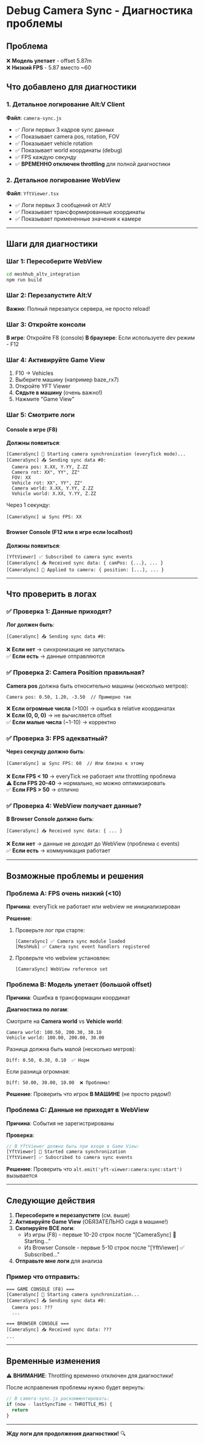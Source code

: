 # Debug Camera Sync - Диагностика проблемы

## Проблема

❌ **Модель улетает** - offset 5.87m  
❌ **Низкий FPS** - 5.87 вместо ~60  

## Что добавлено для диагностики

### 1. Детальное логирование Alt:V Client

**Файл**: `camera-sync.js`
- ✅ Логи первых 3 кадров sync данных
- ✅ Показывает camera pos, rotation, FOV
- ✅ Показывает vehicle rotation
- ✅ Показывает world координаты (debug)
- ✅ FPS каждую секунду
- ✅ **ВРЕМЕННО отключен throttling** для полной диагностики

### 2. Детальное логирование WebView

**Файл**: `YftViewer.tsx`
- ✅ Логи первых 3 сообщений от Alt:V
- ✅ Показывает трансформированные координаты
- ✅ Показывает примененные значения к камере

---

## Шаги для диагностики

### Шаг 1: Пересоберите WebView

```bash
cd meshhub_altv_integration
npm run build
```

### Шаг 2: Перезапустите Alt:V

**Важно**: Полный перезапуск сервера, не просто reload!

### Шаг 3: Откройте консоли

**В игре**: Откройте F8 (console)
**В браузере**: Если используете dev режим - F12

### Шаг 4: Активируйте Game View

1. F10 → Vehicles
2. Выберите машину (например baze_rx7)
3. Откройте YFT Viewer
4. **Сядьте в машину** (очень важно!)
5. Нажмите "Game View"

### Шаг 5: Смотрите логи

#### Console в игре (F8)

**Должны появиться**:

```
[CameraSync] 🎥 Starting camera synchronization (everyTick mode)...
[CameraSync] 📤 Sending sync data #0:
  Camera pos: X.XX, Y.YY, Z.ZZ
  Camera rot: XX°, YY°, ZZ°
  FOV: XX
  Vehicle rot: XX°, YY°, ZZ°
  Camera world: X.XX, Y.YY, Z.ZZ
  Vehicle world: X.XX, Y.YY, Z.ZZ
```

Через 1 секунду:
```
[CameraSync] 📊 Sync FPS: XX
```

#### Browser Console (F12 или в игре если localhost)

**Должны появиться**:

```
[YftViewer] ✅ Subscribed to camera sync events
[CameraSync] 📥 Received sync data: { camPos: {...}, ... }
[CameraSync] 📸 Applied to camera: { position: [...], ... }
```

---

## Что проверить в логах

### ✅ Проверка 1: Данные приходят?

**Лог должен быть**:
```
[CameraSync] 📤 Sending sync data #0:
```

❌ **Если нет** → синхронизация не запустилась  
✅ **Если есть** → данные отправляются

### ✅ Проверка 2: Camera Position правильная?

**Camera pos** должна быть относительно машины (несколько метров):
```
Camera pos: 0.50, 1.20, -3.50  // Примерно так
```

❌ **Если огромные числа** (>100) → ошибка в relative координатах  
❌ **Если (0, 0, 0)** → не вычисляется offset  
✅ **Если малые числа** (~1-10) → корректно

### ✅ Проверка 3: FPS адекватный?

**Через секунду должно быть**:
```
[CameraSync] 📊 Sync FPS: 60  // Или близко к этому
```

❌ **Если FPS < 10** → everyTick не работает или throttling проблема  
⚠️ **Если FPS 20-40** → нормально, но можно оптимизировать  
✅ **Если FPS > 50** → отлично

### ✅ Проверка 4: WebView получает данные?

**В Browser Console должно быть**:
```
[CameraSync] 📥 Received sync data: { ... }
```

❌ **Если нет** → данные не доходят до WebView (проблема с events)  
✅ **Если есть** → коммуникация работает

---

## Возможные проблемы и решения

### Проблема A: FPS очень низкий (<10)

**Причина**: everyTick не работает или webview не инициализирован

**Решение**:
1. Проверьте лог при старте:
   ```
   [CameraSync] ✅ Camera sync module loaded
   [MeshHub] ✅ Camera sync event handlers registered
   ```
2. Проверьте что webview установлен:
   ```
   [CameraSync] WebView reference set
   ```

### Проблема B: Модель улетает (большой offset)

**Причина**: Ошибка в трансформации координат

**Диагностика по логам**:

Смотрите на **Camera world** vs **Vehicle world**:
```
Camera world: 100.50, 200.30, 30.10
Vehicle world: 100.00, 200.00, 30.00
```

Разница должна быть малой (несколько метров):
```
Diff: 0.50, 0.30, 0.10  ✅ Норм
```

Если разница огромная:
```
Diff: 50.00, 30.00, 10.00  ❌ Проблема!
```

**Решение**: Проверить что игрок **В МАШИНЕ** (не просто рядом!)

### Проблема C: Данные не приходят в WebView

**Причина**: События не зарегистрированы

**Проверка**:
```javascript
// В YftViewer должно быть при входе в Game View:
[YftViewer] 🎥 Started camera synchronization
[YftViewer] ✅ Subscribed to camera sync events
```

**Решение**: Проверить что `alt.emit('yft-viewer:camera:sync:start')` вызывается

---

## Следующие действия

1. **Пересоберите и перезапустите** (см. выше)
2. **Активируйте Game View** (ОБЯЗАТЕЛЬНО сидя в машине!)
3. **Скопируйте ВСЕ логи**:
   - Из игры (F8) - первые 10-20 строк после "[CameraSync] 🎥 Starting..."
   - Из Browser Console - первые 5-10 строк после "[YftViewer] ✅ Subscribed..."
4. **Отправьте мне логи** для анализа

### Пример что отправить:

```
=== GAME CONSOLE (F8) ===
[CameraSync] 🎥 Starting camera synchronization...
[CameraSync] 📤 Sending sync data #0:
  Camera pos: ???
  ...

=== BROWSER CONSOLE ===
[CameraSync] 📥 Received sync data: ???
...
```

---

## Временные изменения

⚠️ **ВНИМАНИЕ**: Throttling временно отключен для диагностики!

После исправления проблемы нужно будет вернуть:

```javascript
// В camera-sync.js раскомментировать:
if (now - lastSyncTime < THROTTLE_MS) {
  return
}
```

---

**Жду логи для продолжения диагностики!** 🔍

